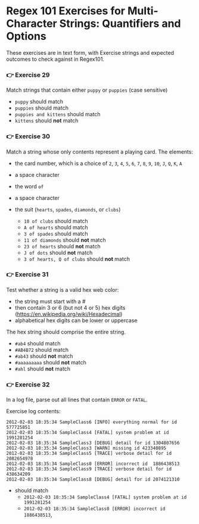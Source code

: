 # Regex 101 Exercises for Multi-Character Strings: Quantifiers and Options

These exercises are in text form, with Exercise strings and expected outcomes to check against in Regex101. 

###
### 👉 Exercise 29
Match strings that contain either `puppy` or `puppies` (case sensitive)
  - `puppy` should match
  - `puppies` should match
  - `puppies and kittens` should match
  - `kittens` should **not** match

###
### 👉 Exercise 30
Match a string whose only contents represent a playing card. The elements:
- the card number, which is a choice of `2`, `3`, `4`, `5`, `6`, `7`, `8`, `9`, `10`, `J`, `Q`, `K`, `A`
- a space character
- the word `of`
- a space character
- the suit (`hearts`, `spades`, `diamonds`, or `clubs`)

  - `10 of clubs` should match
  - `A of hearts` should match
  - `3 of spades` should match
  - `11 of diamonds` should **not** match
  - `23 of hearts` should **not** match
  - `J of dots` should **not** match
  - `3 of hearts, Q of clubs` should **not** match

###
### 👉 Exercise 31
Test whether a string is a valid hex web color:
- the string must start with a #
- then contain 3 or 6 (but not 4 or 5) hex digits (https://en.wikipedia.org/wiki/Hexadecimal)
- alphabetical hex digits can be lower or uppercase

The hex string should comprise the entire string.

  - `#ab4` should match
  - `#AB4B72` should match
  - `#ab43` should **not** match
  - `#aaaaaaaaa` should **not** match 
  - `#ahl` should **not** match

###
### 👉 Exercise 32
In a log file, parse out all lines that contain `ERROR` or `FATAL`.

Exercise log contents:
```
2012-02-03 18:35:34 SampleClass6 [INFO] everything normal for id 577725851
2012-02-03 18:35:34 SampleClass4 [FATAL] system problem at id 1991281254
2012-02-03 18:35:34 SampleClass3 [DEBUG] detail for id 1304807656
2012-02-03 18:35:34 SampleClass3 [WARN] missing id 423340895
2012-02-03 18:35:34 SampleClass5 [TRACE] verbose detail for id 2082654978
2012-02-03 18:35:34 SampleClass0 [ERROR] incorrect id  1886438513
2012-02-03 18:35:34 SampleClass9 [TRACE] verbose detail for id 438634209
2012-02-03 18:35:34 SampleClass8 [DEBUG] detail for id 2074121310
```

  - should match 
    - `2012-02-03 18:35:34 SampleClass4 [FATAL] system problem at id 1991281254`
    - `2012-02-03 18:35:34 SampleClass0 [ERROR] incorrect id  1886438513`,